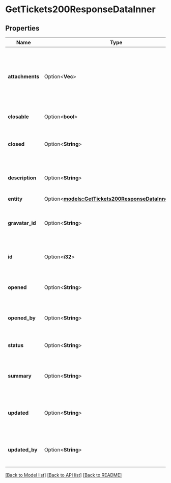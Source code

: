 # GetTickets200ResponseDataInner

## Properties

Name | Type | Description | Notes
------------ | ------------- | ------------- | -------------
**attachments** | Option<**Vec<String>**> | __Read-only__ A list of filenames representing attached files associated with this ticket. | [optional][readonly]
**closable** | Option<**bool**> | Whether the ticket can be closed. | [optional]
**closed** | Option<**String**> | __Filterable__, __Read-only__ When this ticket was closed. | [optional][readonly]
**description** | Option<**String**> | __Read-only__ The full details of the issue or question. | [optional][readonly]
**entity** | Option<[**models::GetTickets200ResponseDataInnerEntity**](get_tickets_200_response_data_inner_entity.md)> |  | [optional]
**gravatar_id** | Option<**String**> | __Read-only__ The Gravatar ID of the user who opened this ticket. | [optional][readonly]
**id** | Option<**i32**> | __Read-only__ The ID of the support ticket. | [optional][readonly]
**opened** | Option<**String**> | __Filterable__, __Read-only__ When this ticket was created. | [optional][readonly]
**opened_by** | Option<**String**> | __Read-only__ The user who opened this ticket. | [optional][readonly]
**status** | Option<**String**> | __Read-only__ The current status of this ticket. | [optional][readonly]
**summary** | Option<**String**> | __Read-only__ The summary or title for this ticket. | [optional][readonly]
**updated** | Option<**String**> | __Filterable__, __Read-only__ When this ticket was last updated. | [optional][readonly]
**updated_by** | Option<**String**> | __Read-only__ The user who last updated this ticket. | [optional][readonly]

[[Back to Model list]](../README.md#documentation-for-models) [[Back to API list]](../README.md#documentation-for-api-endpoints) [[Back to README]](../README.md)



